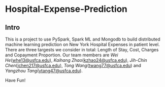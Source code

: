 # Hospital-Expense-Prediction

## Intro

This is a project to use PySpark, Spark ML and Mongodb to build distributed machine learning prediction on New York Hospital Expenses in patient level. There are three targests we consider in total: Length of Stay, Cost, Charges and Copayment Proportion. Our team members are  *Wei He*(whe13@usfca.edu), *Kaihang Zhao*(kzhao24@usfca.edu), *Jih-Chin Chen*(jchen217@usfca.edu), *Tong Wang*(twang77@usfca.edu) and *Yangzhou Tang*(ytang47@usfca.edu).

Have Fun!
